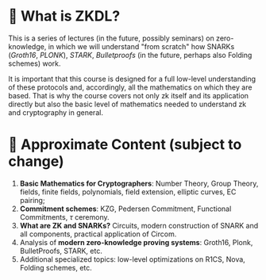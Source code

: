 # :raising_hand: What is ZKDL?
This is a series of lectures (in the future, possibly seminars) on zero-knowledge, in which we will understand "from scratch" how SNARKs (_Groth16_, _PLONK_), _STARK_, _Bulletproofs_ (in the future, perhaps also Folding schemes) work.

It is important that this course is designed for a full low-level understanding of these protocols and, accordingly, all the mathematics on which they are based. That is why the course covers not only zk itself and its application directly but also the basic level of mathematics needed to understand zk and cryptography in general.

# :notebook_with_decorative_cover: Approximate Content (subject to change)

1. **Basic Mathematics for Cryptographers**: Number Theory, Group Theory, fields, finite fields, polynomials, field extension, elliptic curves, EC pairing;
2. **Commitment schemes**: KZG, Pedersen Commitment, Functional Commitments, $\tau$ ceremony.
3. **What are ZK and SNARKs?** Circuits, modern construction of SNARK and all components, practical application of Circom.
4. Analysis of **modern zero-knowledge proving systems**: Groth16, Plonk, BulletProofs, STARK, etc.
5. Additional specialized topics: low-level optimizations on R1CS, Nova, Folding schemes, etc.
